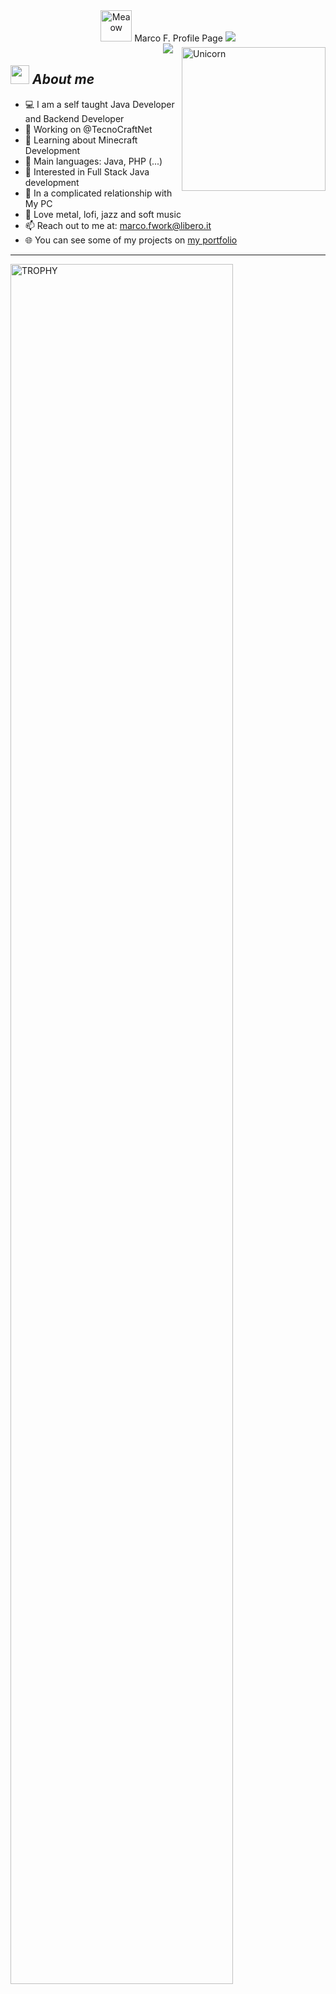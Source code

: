 
  <div align="center">

  <img src="https://i.imgur.com/veZrcC7.gif" alt="Meaow" width="50" /> 
  Marco F. Profile Page
  <img src="https://komarev.com/ghpvc/?username=Prixed&color=ff69b4">
<br>
<img src="https://readme-typing-svg.herokuapp.com?font=Helvetica+Neue&pause=1000&width=435&lines=I'm+Java+Developer;I'm+Bot+Developer;I'm+Backend+Developer" style="margin-bottom: -10px">
  </div>

<img align="right" width=230px alt="Unicorn" src="https://c.tenor.com/GN73MKBawZYAAAAi/busy-cute.gif" />

## <img src="https://media.giphy.com/media/ObNTw8Uzwy6KQ/giphy.gif" width="30px">&nbsp;***About me***

- 💻 I am a self taught Java Developer 
   and Backend Developer
- 🔭 Working on @TecnoCraftNet
- 🌱 Learning about Minecraft Development
- 🌟 Main languages: Java, PHP (...)
- 🚩 Interested in Full Stack Java development
- 💖 In a complicated relationship with My PC
- 🎵 Love metal, lofi, jazz and soft music
- 📫 Reach out to me at: marco.fwork@libero.it
- 🌐 You can see some of my projects on <a href="https://pakmo.github.io">my portfolio</a>

<hr>
  <a href="https://github.com/ryo-ma/github-profile-trophy" title="Go to Source">
      <img align="center" width=84% src="https://github-profile-trophy.vercel.app/?username=Pakmo&theme=radical&row=1&column=7&margin-h=15&margin-w=5&no-bg=true" alt="TROPHY" />
    </a>
